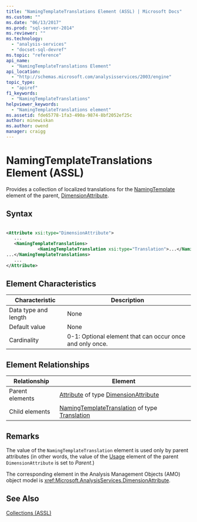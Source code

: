 ```yaml
---
title: "NamingTemplateTranslations Element (ASSL) | Microsoft Docs"
ms.custom: ""
ms.date: "06/13/2017"
ms.prod: "sql-server-2014"
ms.reviewer: ""
ms.technology: 
  - "analysis-services"
  - "docset-sql-devref"
ms.topic: "reference"
api_name: 
  - "NamingTemplateTranslations Element"
api_location: 
  - "http://schemas.microsoft.com/analysisservices/2003/engine"
topic_type: 
  - "apiref"
f1_keywords: 
  - "NamingTemplateTranslations"
helpviewer_keywords: 
  - "NamingTemplateTranslations element"
ms.assetid: fde65778-1fa3-490a-9874-8bf2052ef25c
author: minewiskan
ms.author: owend
manager: craigg
---
```

# NamingTemplateTranslations Element (ASSL)
  Provides a collection of localized translations for the [NamingTemplate](../properties/namingtemplate-element-assl.md) element of the parent, [DimensionAttribute](../data-type/dimensionattribute-data-type-assl.md).  
  
## Syntax  
  
```xml  
  
<Attribute xsi:type="DimensionAttribute">  
   ...  
   <NamingTemplateTranslations>  
            <NamingTemplateTranslation xsi:type="Translation">...</NamingTemplateTranslation>  
...</NamingTemplateTranslations>  
   ...  
</Attribute>  
```  
  
## Element Characteristics  
  
|Characteristic|Description|  
|--------------------|-----------------|  
|Data type and length|None|  
|Default value|None|  
|Cardinality|0-1: Optional element that can occur once and only once.|  
  
## Element Relationships  
  
|Relationship|Element|  
|------------------|-------------|  
|Parent elements|[Attribute](../objects/attribute-element-assl.md) of type [DimensionAttribute](../data-type/dimensionattribute-data-type-assl.md)|  
|Child elements|[NamingTemplateTranslation](../objects/translation-element-assl.md) of type [Translation](translations-element-assl.md)|  
  
## Remarks  
 The value of the `NamingTemplateTranslation` element is used only by parent attributes (in other words, the value of the [Usage](../properties/usage-element-dimensionattribute-assl.md) element of the parent `DimensionAttribute` is set to *Parent*.)  
  
 The corresponding element in the Analysis Management Objects (AMO) object model is <xref:Microsoft.AnalysisServices.DimensionAttribute>.  
  
## See Also  
 [Collections &#40;ASSL&#41;](collections-assl.md)  
  
  
